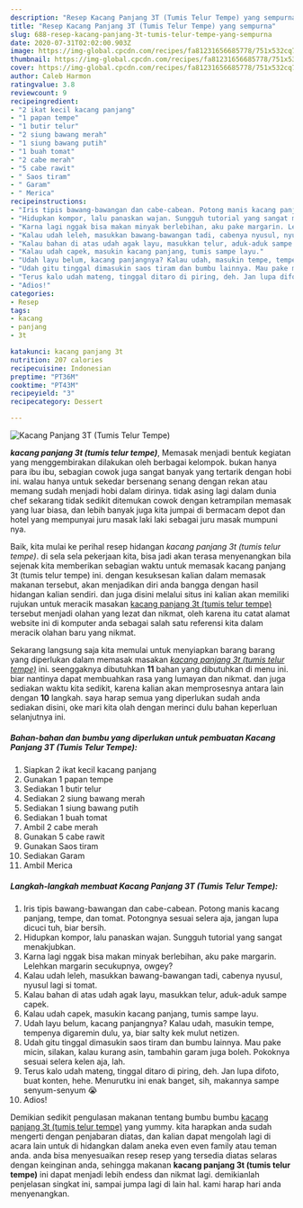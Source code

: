 ```yaml
---
description: "Resep Kacang Panjang 3T (Tumis Telur Tempe) yang sempurna"
title: "Resep Kacang Panjang 3T (Tumis Telur Tempe) yang sempurna"
slug: 688-resep-kacang-panjang-3t-tumis-telur-tempe-yang-sempurna
date: 2020-07-31T02:02:00.903Z
image: https://img-global.cpcdn.com/recipes/fa81231656685778/751x532cq70/kacang-panjang-3t-tumis-telur-tempe-foto-resep-utama.jpg
thumbnail: https://img-global.cpcdn.com/recipes/fa81231656685778/751x532cq70/kacang-panjang-3t-tumis-telur-tempe-foto-resep-utama.jpg
cover: https://img-global.cpcdn.com/recipes/fa81231656685778/751x532cq70/kacang-panjang-3t-tumis-telur-tempe-foto-resep-utama.jpg
author: Caleb Harmon
ratingvalue: 3.8
reviewcount: 9
recipeingredient:
- "2 ikat kecil kacang panjang"
- "1 papan tempe"
- "1 butir telur"
- "2 siung bawang merah"
- "1 siung bawang putih"
- "1 buah tomat"
- "2 cabe merah"
- "5 cabe rawit"
- " Saos tiram"
- " Garam"
- " Merica"
recipeinstructions:
- "Iris tipis bawang-bawangan dan cabe-cabean. Potong manis kacang panjang, tempe, dan tomat. Potongnya sesuai selera aja, jangan lupa dicuci tuh, biar bersih."
- "Hidupkan kompor, lalu panaskan wajan. Sungguh tutorial yang sangat menakjubkan."
- "Karna lagi nggak bisa makan minyak berlebihan, aku pake margarin. Lelehkan margarin secukupnya, owgey?"
- "Kalau udah leleh, masukkan bawang-bawangan tadi, cabenya nyusul, nyusul lagi si tomat."
- "Kalau bahan di atas udah agak layu, masukkan telur, aduk-aduk sampe capek."
- "Kalau udah capek, masukin kacang panjang, tumis sampe layu."
- "Udah layu belum, kacang panjangnya? Kalau udah, masukin tempe, tempenya digaremin dulu, ya, biar salty kek mulut netizen."
- "Udah gitu tinggal dimasukin saos tiram dan bumbu lainnya. Mau pake micin, silakan, kalau kurang asin, tambahin garam juga boleh. Pokoknya sesuai selera kelen aja, lah."
- "Terus kalo udah mateng, tinggal ditaro di piring, deh. Jan lupa difoto, buat konten, hehe. Menurutku ini enak banget, sih, makannya sampe senyum-senyum 😭"
- "Adios!"
categories:
- Resep
tags:
- kacang
- panjang
- 3t

katakunci: kacang panjang 3t 
nutrition: 207 calories
recipecuisine: Indonesian
preptime: "PT36M"
cooktime: "PT43M"
recipeyield: "3"
recipecategory: Dessert

---
```



![Kacang Panjang 3T (Tumis Telur Tempe)](https://img-global.cpcdn.com/recipes/fa81231656685778/751x532cq70/kacang-panjang-3t-tumis-telur-tempe-foto-resep-utama.jpg)

<b><i>kacang panjang 3t (tumis telur tempe)</i></b>, Memasak menjadi bentuk kegiatan yang menggembirakan dilakukan oleh berbagai kelompok. bukan hanya para ibu ibu, sebagian cowok juga sangat banyak yang tertarik dengan hobi ini. walau hanya untuk sekedar bersenang senang dengan rekan atau memang sudah menjadi hobi dalam dirinya. tidak asing lagi dalam dunia chef sekarang tidak sedikit ditemukan cowok dengan ketrampilan memasak yang luar biasa, dan lebih banyak juga kita jumpai di bermacam depot dan hotel yang mempunyai juru masak laki laki sebagai juru masak mumpuni nya.



Baik, kita mulai ke perihal resep hidangan <i>kacang panjang 3t (tumis telur tempe)</i>. di sela sela pekerjaan kita, bisa jadi akan terasa menyenangkan bila sejenak kita memberikan sebagian waktu untuk memasak kacang panjang 3t (tumis telur tempe) ini. dengan kesuksesan kalian dalam memasak makanan tersebut, akan menjadikan diri anda bangga dengan hasil hidangan kalian sendiri. dan juga disini melalui situs ini kalian akan memiliki rujukan untuk meracik masakan <u>kacang panjang 3t (tumis telur tempe)</u> tersebut menjadi olahan yang lezat dan nikmat, oleh karena itu catat alamat website ini di komputer anda sebagai salah satu referensi kita dalam meracik olahan baru yang nikmat.


Sekarang langsung saja kita memulai untuk menyiapkan barang barang yang diperlukan dalam memasak masakan <u><i>kacang panjang 3t (tumis telur tempe)</i></u> ini. seenggaknya dibutuhkan <b>11</b> bahan yang dibutuhkan di menu ini. biar nantinya dapat membuahkan rasa yang lumayan dan nikmat. dan juga sediakan waktu kita sedikit, karena kalian akan memprosesnya antara lain dengan <b>10</b> langkah. saya harap semua yang diperlukan sudah anda sediakan disini, oke mari kita olah dengan merinci dulu bahan keperluan selanjutnya ini.

<!--inarticleads1-->

##### Bahan-bahan dan bumbu yang diperlukan untuk pembuatan Kacang Panjang 3T (Tumis Telur Tempe):

1. Siapkan 2 ikat kecil kacang panjang
1. Gunakan 1 papan tempe
1. Sediakan 1 butir telur
1. Sediakan 2 siung bawang merah
1. Sediakan 1 siung bawang putih
1. Sediakan 1 buah tomat
1. Ambil 2 cabe merah
1. Gunakan 5 cabe rawit
1. Gunakan  Saos tiram
1. Sediakan  Garam
1. Ambil  Merica




<!--inarticleads2-->

##### Langkah-langkah membuat Kacang Panjang 3T (Tumis Telur Tempe):

1. Iris tipis bawang-bawangan dan cabe-cabean. Potong manis kacang panjang, tempe, dan tomat. Potongnya sesuai selera aja, jangan lupa dicuci tuh, biar bersih.
1. Hidupkan kompor, lalu panaskan wajan. Sungguh tutorial yang sangat menakjubkan.
1. Karna lagi nggak bisa makan minyak berlebihan, aku pake margarin. Lelehkan margarin secukupnya, owgey?
1. Kalau udah leleh, masukkan bawang-bawangan tadi, cabenya nyusul, nyusul lagi si tomat.
1. Kalau bahan di atas udah agak layu, masukkan telur, aduk-aduk sampe capek.
1. Kalau udah capek, masukin kacang panjang, tumis sampe layu.
1. Udah layu belum, kacang panjangnya? Kalau udah, masukin tempe, tempenya digaremin dulu, ya, biar salty kek mulut netizen.
1. Udah gitu tinggal dimasukin saos tiram dan bumbu lainnya. Mau pake micin, silakan, kalau kurang asin, tambahin garam juga boleh. Pokoknya sesuai selera kelen aja, lah.
1. Terus kalo udah mateng, tinggal ditaro di piring, deh. Jan lupa difoto, buat konten, hehe. Menurutku ini enak banget, sih, makannya sampe senyum-senyum 😭
1. Adios!




Demikian sedikit pengulasan makanan tentang bumbu bumbu <u>kacang panjang 3t (tumis telur tempe)</u> yang yummy. kita harapkan anda sudah mengerti dengan penjabaran diatas, dan kalian dapat mengolah lagi di acara lain untuk di hidangkan dalam aneka even even family atau teman anda. anda bisa menyesuaikan resep resep yang tersedia diatas selaras dengan keinginan anda, sehingga makanan <b>kacang panjang 3t (tumis telur tempe)</b> ini dapat menjadi lebih endess dan nikmat lagi. demikianlah penjelasan singkat ini, sampai jumpa lagi di lain hal. kami harap hari anda menyenangkan.
